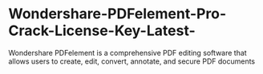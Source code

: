 # Wondershare-PDFelement-Pro-Crack-License-Key-Latest-
Wondershare PDFelement is a comprehensive PDF editing software that allows users to create, edit, convert, annotate, and secure PDF documents
